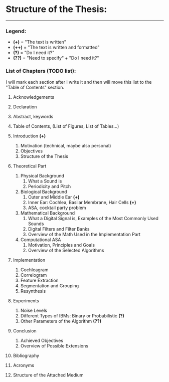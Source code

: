 # Structure of the Thesis:

---

### Legend:

- **(+)** = "The text is written"
- **(++)** = "The text is written and formatted"
- **(?)** = "Do I need it?"
- **(??)** = "Need to specify" + "Do I need it?"

### List of Chapters (TODO list):

I will mark each section after I write it and then will move this list to the "Table of Contents" section.

1. Acknowledgements
2. Declaration
3. Abstract, keywords
4. Table of Contents, (List of Figures, List of Tables...)

5. Introduction **(+)**
   1. Motivation (technical, maybe also personal)
   2. Objectives
   3. Structure of the Thesis

6. Theoretical Part
   1. Physical Background
      1. What a Sound is
      2. Periodicity and Pitch
   2. Biological Background
      1. Outer and Middle Ear **(+)**
      2. Inner Ear: Cochlea, Basilar Membrane, Hair Cells **(+)**
      3. ASA, cocktail party problem
   3. Mathematical Background
      1. What a Digital Signal is, Examples of the Most Commonly Used Sounds
      2. Digital Filters and Filter Banks
      3. Overview of the Math Used in the Implementation Part
   4. Computational ASA
      1. Motivation, Principles and Goals
      2. Overview of the Selected Algorithms

7. Implementation
   1. Cochleagram
   2. Correlogram
   3. Feature Extraction
   4. Segmentation and Grouping
   5. Resynthesis

8. Experiments
   1. Noise Levels
   2. Different Types of IBMs: Binary or Probabilistic **(?)**
   3. Other Parameters of the Algorithm **(??)**

9. Conclusion
   1. Achieved Objectives
   2. Overview of Possible Extensions

10. Bibliography
11. Acronyms
12. Structure of the Attached Medium